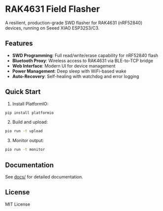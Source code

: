 # RAK4631 Field Flasher

A resilient, production-grade SWD flasher for RAK4631 (nRF52840) devices, running on Seeed XIAO ESP32S3/C3.

## Features

- **SWD Programming**: Full read/write/erase capability for nRF52840 flash
- **Bluetooth Proxy**: Wireless access to RAK4631 via BLE-to-TCP bridge
- **Web Interface**: Modern UI for device management
- **Power Management**: Deep sleep with WiFi-based wake
- **Auto-Recovery**: Self-healing with watchdog and error logging

## Quick Start

1. Install PlatformIO:
```bash
pip install platformio
```

2. Build and upload:
```bash
pio run -t upload
```

3. Monitor output:
```bash
pio run -t monitor
```

## Documentation

See [docs/](docs/) for detailed documentation.

## License

MIT License
